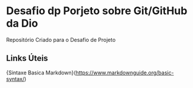 # Desafio dp Porjeto sobre Git/GitHub da Dio
Repositório Criado para o Desafio de Projeto

## Links Úteis
{Sintaxe Basica Markdown}(https://www.markdownguide.org/basic-syntax/)
